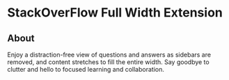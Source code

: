 # StackOverFlow Full Width Extension

## About
Enjoy a distraction-free view of questions and answers as sidebars are removed, and content stretches to fill the entire width. Say goodbye to clutter and hello to focused learning and collaboration. 